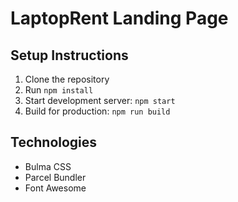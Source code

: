 # LaptopRent Landing Page

## Setup Instructions
1. Clone the repository
2. Run `npm install`
3. Start development server: `npm start`
4. Build for production: `npm run build`

## Technologies
- Bulma CSS
- Parcel Bundler
- Font Awesome